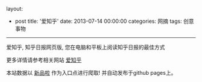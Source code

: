 layout: 
  - post 
title: '爱知乎' 
date: 2013-07-14 00:00:00 
categories: 网摘 
tags: 创意事物 
---

爱知乎, 知乎日报网页版, 您在电脑和平板上阅读知乎日报的最佳方式  

更多详情请参考相关网站 [爱知乎](http://youzhihu.com/)  

本站数据以 [新品啦](http://xinpinla.com/) 作为入口点进行爬取! 并自动发布于github pages上。  
